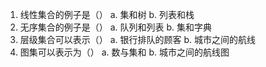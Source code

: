 1. 线性集合的例子是（）
    a. 集和树
    b. 列表和栈
2. 无序集合的例子是（）
    a. 队列和列表
    b. 集和字典
3. 层级集合可以表示（）
    a. 银行排队的顾客
    b. 城市之间的航线
4. 图集可以表示为（）
    a. 数与集和
    b. 城市之间的航线图